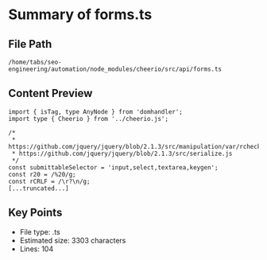 # Summary of forms.ts
  
## File Path
`/home/tabs/seo-engineering/automation/node_modules/cheerio/src/api/forms.ts`

## Content Preview
```
import { isTag, type AnyNode } from 'domhandler';
import type { Cheerio } from '../cheerio.js';

/*
 * https://github.com/jquery/jquery/blob/2.1.3/src/manipulation/var/rcheckableType.js
 * https://github.com/jquery/jquery/blob/2.1.3/src/serialize.js
 */
const submittableSelector = 'input,select,textarea,keygen';
const r20 = /%20/g;
const rCRLF = /\r?\n/g;
[...truncated...]
```

## Key Points
- File type: .ts
- Estimated size: 3303 characters
- Lines: 104
